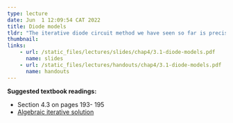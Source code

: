 ```yaml
---
type: lecture
date: Jun  1 12:09:54 CAT 2022
title: Diode models
tldr: "The iterative diode circuit method we have seen so far is precise but time-consuming. Nevertheless, there are situations in which the effort and time required are still greater than can be justified. This lecture shows quick analysis methods that designers can use in order to evaluate various possibilities before deciding on a suitable diode circuit design."
thumbnail: 
links: 
    - url: /static_files/lectures/slides/chap4/3.1-diode-models.pdf
      name: slides
    - url: /static_files/lectures/handouts/chap4/3.1-diode-models.pdf
      name: handouts
---
```

**Suggested textbook readings:**

- Section 4.3 on pages 193- 195
- [Algebraic iterative solution](https://en.wikipedia.org/wiki/Diode_modelling#Iterative_solution)


